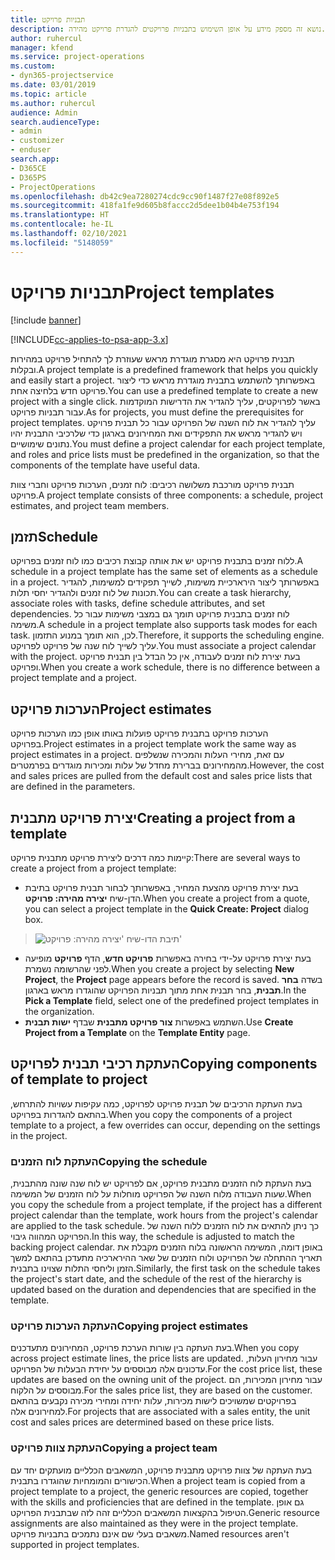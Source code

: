 ```yaml
---
title: תבניות פרויקט
description: נושא זה מספק מידע על אופן השימוש בתבניות פרויקטים להגדרת פרויקט מהירה.
author: ruhercul
manager: kfend
ms.service: project-operations
ms.custom:
- dyn365-projectservice
ms.date: 03/01/2019
ms.topic: article
ms.author: ruhercul
audience: Admin
search.audienceType:
- admin
- customizer
- enduser
search.app:
- D365CE
- D365PS
- ProjectOperations
ms.openlocfilehash: db42c9ea7280274cdc9cc90f1487f27e08f892e5
ms.sourcegitcommit: 418fa1fe9d605b8faccc2d5dee1b04b4e753f194
ms.translationtype: HT
ms.contentlocale: he-IL
ms.lasthandoff: 02/10/2021
ms.locfileid: "5148059"
---
```

# <a name="project-templates"></a><span data-ttu-id="a5c9f-103">תבניות פרויקט</span><span class="sxs-lookup"><span data-stu-id="a5c9f-103">Project templates</span></span> 

[!include [banner](../includes/psa-now-project-operations.md)]

[!INCLUDE[cc-applies-to-psa-app-3.x](../includes/cc-applies-to-psa-app-3x.md)]

<span data-ttu-id="a5c9f-104">תבנית פרויקט היא מסגרת מוגדרת מראש שעוזרת לך להתחיל פרויקט במהירות ובקלות.</span><span class="sxs-lookup"><span data-stu-id="a5c9f-104">A project template is a predefined framework that helps you quickly and easily start a project.</span></span> <span data-ttu-id="a5c9f-105">באפשרותך להשתמש בתבנית מוגדרת מראש כדי ליצור פרויקט חדש בלחיצה אחת.</span><span class="sxs-lookup"><span data-stu-id="a5c9f-105">You can use a predefined template to create a new project with a single click.</span></span> <span data-ttu-id="a5c9f-106">באשר לפרויקטים, עליך להגדיר את הדרישות המוקדמות עבור תבניות פרויקט.</span><span class="sxs-lookup"><span data-stu-id="a5c9f-106">As for projects, you must define the prerequisites for project templates.</span></span> <span data-ttu-id="a5c9f-107">עליך להגדיר את לוח השנה של הפרויקט עבור כל תבנית פרויקט ויש להגדיר מראש את התפקידים ואת המחירונים בארגון כדי שלרכיבי התבנית יהיו נתונים שימושיים.</span><span class="sxs-lookup"><span data-stu-id="a5c9f-107">You must define a project calendar for each project template, and roles and price lists must be predefined in the organization, so that the components of the template have useful data.</span></span>

<span data-ttu-id="a5c9f-108">תבנית פרויקט מורכבת משלושה רכיבים: לוח זמנים, הערכות פרויקט וחברי צוות פרויקט.</span><span class="sxs-lookup"><span data-stu-id="a5c9f-108">A project template consists of three components: a schedule, project estimates, and project team members.</span></span>

## <a name="schedule"></a><span data-ttu-id="a5c9f-109">תזמן</span><span class="sxs-lookup"><span data-stu-id="a5c9f-109">Schedule</span></span>

<span data-ttu-id="a5c9f-110">ללוח זמנים בתבנית פרויקט יש את אותה קבוצת רכיבים כמו לוח זמנים בפרויקט.</span><span class="sxs-lookup"><span data-stu-id="a5c9f-110">A schedule in a project template has the same set of elements as a schedule in a project.</span></span> <span data-ttu-id="a5c9f-111">באפשרותך ליצור הירארכיית משימות, לשייך תפקידים למשימות, להגדיר תכונות של לוח זמנים ולהגדיר יחסי תלות.</span><span class="sxs-lookup"><span data-stu-id="a5c9f-111">You can create a task hierarchy, associate roles with tasks, define schedule attributes, and set dependencies.</span></span> <span data-ttu-id="a5c9f-112">לוח זמנים בתבנית פרויקט תומך גם במצבי משימות עבור כל משימה.</span><span class="sxs-lookup"><span data-stu-id="a5c9f-112">A schedule in a project template also supports task modes for each task.</span></span> <span data-ttu-id="a5c9f-113">לכן, הוא תומך במנוע התזמון.</span><span class="sxs-lookup"><span data-stu-id="a5c9f-113">Therefore, it supports the scheduling engine.</span></span> <span data-ttu-id="a5c9f-114">עליך לשייך לוח שנה של פרויקט לפרויקט.</span><span class="sxs-lookup"><span data-stu-id="a5c9f-114">You must associate a project calendar with the project.</span></span> <span data-ttu-id="a5c9f-115">בעת יצירת לוח זמנים לעבודה, אין כל הבדל בין תבנית פרויקט ופרויקט.</span><span class="sxs-lookup"><span data-stu-id="a5c9f-115">When you create a work schedule, there is no difference between a project template and a project.</span></span>

## <a name="project-estimates"></a><span data-ttu-id="a5c9f-116">הערכות פרויקט</span><span class="sxs-lookup"><span data-stu-id="a5c9f-116">Project estimates</span></span>

<span data-ttu-id="a5c9f-117">הערכות פרויקט בתבנית פרויקט פועלות באותו אופן כמו הערכות פרויקט בפרויקט.</span><span class="sxs-lookup"><span data-stu-id="a5c9f-117">Project estimates in a project template work the same way as project estimates in a project.</span></span> <span data-ttu-id="a5c9f-118">עם זאת, מחירי העלות והמכירה שנשלפים מהמחירונים בברירת מחדל של עלות ומכירות מוגדרים בפרמטרים.</span><span class="sxs-lookup"><span data-stu-id="a5c9f-118">However, the cost and sales prices are pulled from the default cost and sales price lists that are defined in the parameters.</span></span>

## <a name="creating-a-project-from-a-template"></a><span data-ttu-id="a5c9f-119">יצירת פרויקט מתבנית</span><span class="sxs-lookup"><span data-stu-id="a5c9f-119">Creating a project from a template</span></span>
 
<span data-ttu-id="a5c9f-120">קיימות כמה דרכים ליצירת פרויקט מתבנית פרויקט:</span><span class="sxs-lookup"><span data-stu-id="a5c9f-120">There are several ways to create a project from a project template:</span></span>

- <span data-ttu-id="a5c9f-121">בעת יצירת פרויקט מהצעת המחיר, באפשרותך לבחור תבנית פרויקט בתיבת הדן-שיח **יצירה מהירה: פרויקט**.</span><span class="sxs-lookup"><span data-stu-id="a5c9f-121">When you create a project from a quote, you can select a project template in the **Quick Create: Project** dialog box.</span></span>

> ![תיבת הדו-שיח 'יצירה מהירה: פרויקט'](media/project-11.png)

- <span data-ttu-id="a5c9f-123">בעת יצירת פרויקט על-ידי בחירה באפשרות **פרויקט חדש**, הדף **פרויקט** מופיעה לפני שהרשומה נשמרת.</span><span class="sxs-lookup"><span data-stu-id="a5c9f-123">When you create a project by selecting **New Project**, the **Project** page appears before the record is saved.</span></span> <span data-ttu-id="a5c9f-124">בשדה **בחר תבנית**, בחר תבנית אחת מתוך תבניות הפרויקט שהוגדרו מראש בארגון.</span><span class="sxs-lookup"><span data-stu-id="a5c9f-124">In the **Pick a Template** field, select one of the predefined project templates in the organization.</span></span>
- <span data-ttu-id="a5c9f-125">השתמש באפשרות **צור פרויקט מתבנית** שבדף **ישות תבנית**.</span><span class="sxs-lookup"><span data-stu-id="a5c9f-125">Use **Create Project from a Template** on the **Template Entity** page.</span></span>

## <a name="copying-components-of-template-to-project"></a><span data-ttu-id="a5c9f-126">העתקת רכיבי תבנית לפרויקט</span><span class="sxs-lookup"><span data-stu-id="a5c9f-126">Copying components of template to project</span></span>

<span data-ttu-id="a5c9f-127">בעת העתקת הרכיבים של תבנית פרויקט לפרויקט, כמה עקיפות עשויות להתרחש, בהתאם להגדרות בפרויקט.</span><span class="sxs-lookup"><span data-stu-id="a5c9f-127">When you copy the components of a project template to a project, a few overrides can occur, depending on the settings in the project.</span></span>

### <a name="copying-the-schedule"></a><span data-ttu-id="a5c9f-128">העתקת לוח הזמנים</span><span class="sxs-lookup"><span data-stu-id="a5c9f-128">Copying the schedule</span></span>

<span data-ttu-id="a5c9f-129">בעת העתקת לוח הזמנים מתבנית פרויקט, אם לפרויקט יש לוח שנה שונה מהתבנית, שעות העבודה מלוח השנה של הפרויקט מוחלות על לוח הזמנים של המשימה.</span><span class="sxs-lookup"><span data-stu-id="a5c9f-129">When you copy the schedule from a project template, if the project has a different project calendar than the template, work hours from the project's calendar are applied to the task schedule.</span></span> <span data-ttu-id="a5c9f-130">כך ניתן להתאים את לוח הזמנים ללוח השנה של הפרויקט המהווה גיבוי.</span><span class="sxs-lookup"><span data-stu-id="a5c9f-130">In this way, the schedule is adjusted to match the backing project calendar.</span></span> <span data-ttu-id="a5c9f-131">באופן דומה, המשימה הראשונה בלוח הזמנים מקבלת את תאריך ההתחלה של הפרויקט ולוח הזמנים של שאר ההירארכיה מתעדכן בהתאם למשך הזמן וליחסי התלות שצוינו בתבנית.</span><span class="sxs-lookup"><span data-stu-id="a5c9f-131">Similarly, the first task on the schedule takes the project's start date, and the schedule of the rest of the hierarchy is updated based on the duration and dependencies that are specified in the template.</span></span> 

### <a name="copying-project-estimates"></a><span data-ttu-id="a5c9f-132">העתקת הערכות פרויקט</span><span class="sxs-lookup"><span data-stu-id="a5c9f-132">Copying project estimates</span></span> 

<span data-ttu-id="a5c9f-133">בעת העתקה בין שורות הערכת פרויקט, המחירונים מתעדכנים.</span><span class="sxs-lookup"><span data-stu-id="a5c9f-133">When you copy across project estimate lines, the price lists are updated.</span></span> <span data-ttu-id="a5c9f-134">עבור מחירון העלות, עדכונים אלה מבוססים על יחידת הבעלות של הפרויקט.</span><span class="sxs-lookup"><span data-stu-id="a5c9f-134">For the cost price list, these updates are based on the owning unit of the project.</span></span> <span data-ttu-id="a5c9f-135">עבור מחירון המכירות, הם מבוססים על הלקוח.</span><span class="sxs-lookup"><span data-stu-id="a5c9f-135">For the sales price list, they are based on the customer.</span></span> <span data-ttu-id="a5c9f-136">בפרויקטים שמשויכים לישות מכירות, עלות יחידה ומחירי מכירה נקבעים בהתאם למחירונים אלה.</span><span class="sxs-lookup"><span data-stu-id="a5c9f-136">For projects that are associated with a sales entity, the unit cost and sales prices are determined based on these price lists.</span></span>

### <a name="copying-a-project-team"></a><span data-ttu-id="a5c9f-137">העתקת צוות פרויקט</span><span class="sxs-lookup"><span data-stu-id="a5c9f-137">Copying a project team</span></span>

<span data-ttu-id="a5c9f-138">בעת העתקה של צוות פרויקט מתבנית פרויקט, המשאבים הכלליים מועתקים יחד עם הכישורים והמומחיות שהוגדרו בתבנית.</span><span class="sxs-lookup"><span data-stu-id="a5c9f-138">When a project team is copied from a project template to a project, the generic resources are copied, together with the skills and proficiencies that are defined in the template.</span></span> <span data-ttu-id="a5c9f-139">גם אופן הטיפול בהקצאות המשאבים הכלליים זהה לזה שבתבנית הפרויקט.</span><span class="sxs-lookup"><span data-stu-id="a5c9f-139">Generic resource assignments are also maintained as they were in the project template.</span></span> <span data-ttu-id="a5c9f-140">משאבים בעלי שם אינם נתמכים בתבניות פרויקט.</span><span class="sxs-lookup"><span data-stu-id="a5c9f-140">Named resources aren't supported in project templates.</span></span>
